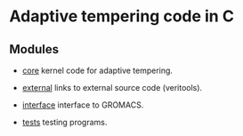 # Adaptive tempering code in C

## Modules

* [core](core) kernel code for adaptive tempering.

* [external](external) links to external source code (veritools).

* [interface](interface) interface to GROMACS.

* [tests](tests) testing programs.

